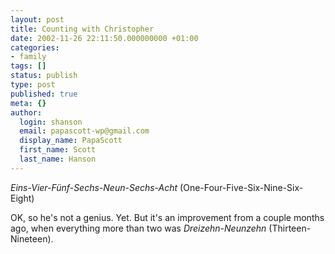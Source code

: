 ```yaml
---
layout: post
title: Counting with Christopher
date: 2002-11-26 22:11:50.000000000 +01:00
categories:
- family
tags: []
status: publish
type: post
published: true
meta: {}
author:
  login: shanson
  email: papascott-wp@gmail.com
  display_name: PapaScott
  first_name: Scott
  last_name: Hanson
---
```

<p><em>Eins-Vier-Fünf-Sechs-Neun-Sechs-Acht</em> (One-Four-Five-Six-Nine-Six-Eight)</p>
<p>OK, so he's not a genius. Yet. But it's an improvement from a couple months ago, when everything more than two was <em>Dreizehn-Neunzehn</em> (Thirteen-Nineteen).</p>
